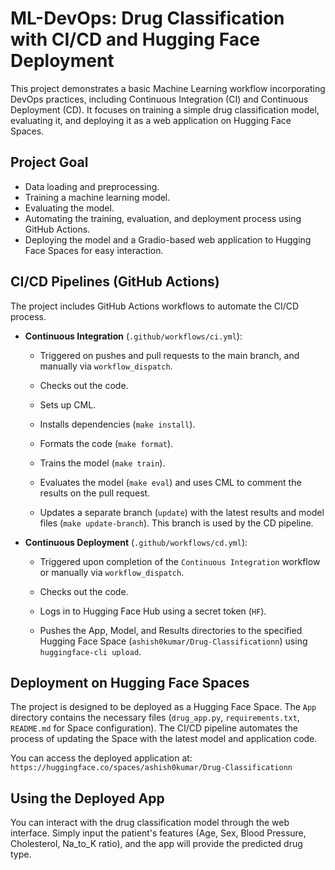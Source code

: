 # ML-DevOps: Drug Classification with CI/CD and Hugging Face Deployment

This project demonstrates a basic Machine Learning workflow incorporating DevOps
practices, including Continuous Integration (CI) and Continuous Deployment (CD).
It focuses on training a simple drug classification model, evaluating it, and
deploying it as a web application on Hugging Face Spaces.

## Project Goal

- Data loading and preprocessing.
- Training a machine learning model.
- Evaluating the model.
- Automating the training, evaluation, and deployment process using GitHub
  Actions.
- Deploying the model and a Gradio-based web application to Hugging Face Spaces
  for easy interaction.

## CI/CD Pipelines (GitHub Actions)

The project includes GitHub Actions workflows to automate the CI/CD process.

- **Continuous Integration** (`.github/workflows/ci.yml`):

  - Triggered on pushes and pull requests to the main branch, and manually via
    `workflow_dispatch`.

  - Checks out the code.

  - Sets up CML.

  - Installs dependencies (`make install`).

  - Formats the code (`make format`).

  - Trains the model (`make train`).

  - Evaluates the model (`make eval`) and uses CML to comment the results on the
    pull request.

  - Updates a separate branch (`update`) with the latest results and model files
    (`make update-branch`). This branch is used by the CD pipeline.

- **Continuous Deployment** (`.github/workflows/cd.yml`):

  - Triggered upon completion of the `Continuous Integration` workflow or
    manually via `workflow_dispatch`.

  - Checks out the code.

  - Logs in to Hugging Face Hub using a secret token (`HF`).

  - Pushes the App, Model, and Results directories to the specified Hugging Face
    Space (`ashish0kumar/Drug-Classificationn`) using `huggingface-cli upload`.

## Deployment on Hugging Face Spaces

The project is designed to be deployed as a Hugging Face Space. The `App`
directory contains the necessary files (`drug_app.py`, `requirements.txt`,
`README.md` for Space configuration). The CI/CD pipeline automates the process
of updating the Space with the latest model and application code.

You can access the deployed application at: <br>
`https://huggingface.co/spaces/ashish0kumar/Drug-Classificationn`

## Using the Deployed App

You can interact with the drug classification model through the web interface.
Simply input the patient's features (Age, Sex, Blood Pressure, Cholesterol,
Na_to_K ratio), and the app will provide the predicted drug type.
